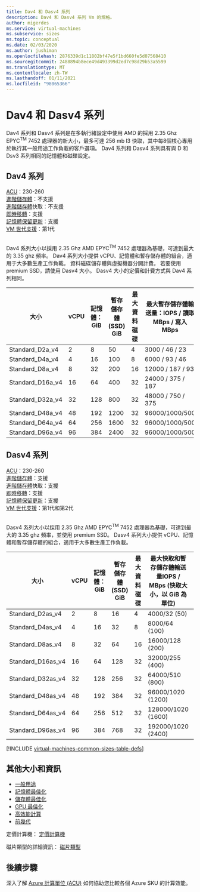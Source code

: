 ```yaml
---
title: Dav4 和 Dasv4 系列
description: Dav4 和 Dasv4 系列 Vm 的規格。
author: migerdes
ms.service: virtual-machines
ms.subservice: sizes
ms.topic: conceptual
ms.date: 02/03/2020
ms.author: jushiman
ms.openlocfilehash: 2876339d1c11802bf47e5f1bd660fe5d07568410
ms.sourcegitcommit: 2488894b8ece49d493399d2ed7c98d29b53a5599
ms.translationtype: MT
ms.contentlocale: zh-TW
ms.lasthandoff: 01/11/2021
ms.locfileid: "98065366"
---
```

# <a name="dav4-and-dasv4-series"></a>Dav4 和 Dasv4 系列

Dav4 系列和 Dasv4 系列是在多執行緒設定中使用 AMD 的採用 2.35 Ghz EPYC<sup>TM</sup> 7452 處理器的新大小，最多可達 256 mb l3 快取，其中每8個核心專用於執行其一般用途工作負載的客戶選項。 Dav4 系列和 Dasv4 系列具有與 D 和 Dsv3 系列相同的記憶體和磁碟設定。

## <a name="dav4-series"></a>Dav4 系列

[ACU](acu.md)：230-260<br>
[進階儲存體](premium-storage-performance.md)：不支援<br>
[進階儲存體](premium-storage-performance.md)快取：不支援<br>
[即時移轉](maintenance-and-updates.md)：支援<br>
[記憶體保留更新](maintenance-and-updates.md)：支援<br>
[VM 世代支援](generation-2.md)：第1代<br>
<br>

Dav4 系列大小以採用 2.35 Ghz AMD EPYC<sup>TM</sup> 7452 處理器為基礎，可達到最大的 3.35 ghz 頻率。 Dav4 系列大小提供 vCPU、記憶體和暫存儲存體的組合，適用于大多數生產工作負載。 資料磁碟儲存體與虛擬機器分開計費。 若要使用 premium SSD，請使用 Dasv4 大小。 Dasv4 大小的定價和計費方式與 Dav4 系列相同。

| 大小 | vCPU | 記憶體：GiB | 暫存儲存體 (SSD) GiB | 最大資料磁碟 | 最大暫存儲存體輸送量：IOPS / 讀取 MBps / 寫入 MBps | 最大 NIC | 預期的網路頻寬 (Mbps)  |
|-----|-----|-----|-----|-----|-----|-----|-----|
| Standard_D2a_v4 |  2  | 8  | 50  | 4  | 3000 / 46 / 23   | 2 | 800 |
| Standard_D4a_v4 |  4  | 16 | 100 | 8  | 6000 / 93 / 46   | 2 | 1600 |
| Standard_D8a_v4 |  8  | 32 | 200 | 16 | 12000 / 187 / 93 | 4 | 3200 |
| Standard_D16a_v4|  16 | 64 | 400 |32  | 24000 / 375 / 187 |8 | 6400 |
| Standard_D32a_v4|  32 | 128| 800 | 32 | 48000 / 750 / 375 |8 | 12800 |
| Standard_D48a_v4| 48 | 192| 1200 | 32 | 96000/1000/500 | 8 | 19200 |
| Standard_D64a_v4| 64 | 256 | 1600 | 32 | 96000/1000/500 | 8 | 25600 |
| Standard_D96a_v4| 96 | 384 | 2400 | 32 | 96000/1000/500 | 8 | 32000 |

## <a name="dasv4-series"></a>Dasv4 系列

[ACU](acu.md)：230-260<br>
[進階儲存體](premium-storage-performance.md)：支援<br>
[進階儲存體](premium-storage-performance.md)快取：支援<br>
[即時移轉](maintenance-and-updates.md)：支援<br>
[記憶體保留更新](maintenance-and-updates.md)：支援<br>
[VM 世代支援](generation-2.md)：第1代和第2代<br>
<br>

Dasv4 系列大小以採用 2.35 Ghz AMD EPYC<sup>TM</sup> 7452 處理器為基礎，可達到最大的 3.35 ghz 頻率，並使用 premium SSD。 Dasv4 系列大小提供 vCPU、記憶體和暫存儲存體的組合，適用于大多數生產工作負載。

| 大小 | vCPU | 記憶體：GiB | 暫存儲存體 (SSD) GiB | 最大資料磁碟 | 最大快取和暫存儲存體輸送量IOPS / MBps (快取大小，以 GiB 為單位) | 最大取消快取的磁碟輸送量︰IOPS / MBps | 最大 NIC | 預期的網路頻寬 (Mbps)  |
|-----|-----|-----|-----|-----|-----|-----|-----|-----|
| Standard_D2as_v4|2|8|16|4|4000/32 (50) |3200/48|2 | 800 |
| Standard_D4as_v4|4|16|32|8|8000/64 (100) |6400/96|2 | 1600 |
| Standard_D8as_v4|8|32|64|16|16000/128 (200) |12800/192|4 | 3200 |
| Standard_D16as_v4|16|64|128|32|32000/255 (400) |25600/384|8 | 6400 |
| Standard_D32as_v4|32|128|256|32|64000/510 (800) |51200/768|8 | 12800 |
| Standard_D48as_v4|48|192|384|32|96000/1020 (1200) |76800/1148|8 | 19200 |
| Standard_D64as_v4|64|256|512|32|128000/1020 (1600) |80000/1200|8 | 25600 | 
| Standard_D96as_v4|96|384|768|32|192000/1020 (2400) |80000/1200|8 | 32000 |

[!INCLUDE [virtual-machines-common-sizes-table-defs](../../includes/virtual-machines-common-sizes-table-defs.md)]

## <a name="other-sizes-and-information"></a>其他大小和資訊

- [一般用途](sizes-general.md)
- [記憶體最佳化](sizes-memory.md)
- [儲存體最佳化](sizes-storage.md)
- [GPU 最佳化](sizes-gpu.md)
- [高效能計算](sizes-hpc.md)
- [前幾代](sizes-previous-gen.md)

定價計算機： [定價計算機](https://azure.microsoft.com/pricing/calculator/)

磁片類型的詳細資訊： [磁片類型](./disks-types.md#ultra-disk)

## <a name="next-steps"></a>後續步驟

深入了解 [Azure 計算單位 (ACU)](acu.md) 如何協助您比較各個 Azure SKU 的計算效能。
